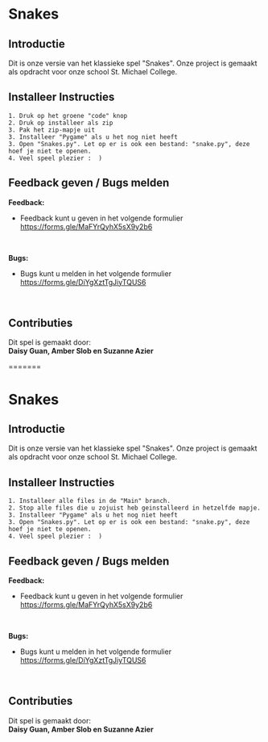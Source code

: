 
# Snakes
## Introductie
<html>
Dit is onze versie van het klassieke spel "Snakes". Onze project is gemaakt als opdracht voor onze school St. Michael College.
<br>


## Installeer Instructies
```
1. Druk op het groene "code" knop
2. Druk op installeer als zip
3. Pak het zip-mapje uit
3. Installeer "Pygame" als u het nog niet heeft
3. Open "Snakes.py". Let op er is ook een bestand: "snake.py", deze hoef je niet te openen.
4. Veel speel plezier :  )
```
## Feedback geven / Bugs melden
**Feedback:**
  - Feedback kunt u geven in het volgende formulier 
<br>     https://forms.gle/MaFYrQyhX5sX9y2b6
<br>

**Bugs:**
  - Bugs kunt u melden in het volgende formulier
<br>    https://forms.gle/DiYgXztTgJiyTQUS6
<br>

## Contributies
Dit spel is gemaakt door:
<br>
**Daisy Guan, Amber Slob en Suzanne Azier**

</html>

=======
# Snakes
## Introductie
<html>
Dit is onze versie van het klassieke spel "Snakes". Onze project is gemaakt als opdracht voor onze school St. Michael College.
<br>


## Installeer Instructies
```
1. Installeer alle files in de "Main" branch.
2. Stop alle files die u zojuist heb geinstalleerd in hetzelfde mapje.
3. Installeer "Pygame" als u het nog niet heeft
3. Open "Snakes.py". Let op er is ook een bestand: "snake.py", deze hoef je niet te openen.
4. Veel speel plezier :  )
```
## Feedback geven / Bugs melden
**Feedback:**
  - Feedback kunt u geven in het volgende formulier 
<br>     https://forms.gle/MaFYrQyhX5sX9y2b6
<br>

**Bugs:**
  - Bugs kunt u melden in het volgende formulier
<br>    https://forms.gle/DiYgXztTgJiyTQUS6
<br>

## Contributies
Dit spel is gemaakt door:
<br>
**Daisy Guan, Amber Slob en Suzanne Azier**

</html>

